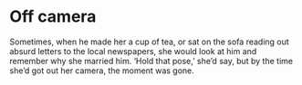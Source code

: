 Off camera
==========
Sometimes, when he made her a cup of tea, or sat on the sofa reading out absurd letters to the local newspapers, she would look at him and remember why she married him. ‘Hold that pose,’ she’d say, but by the time she’d got out her camera, the moment was gone.